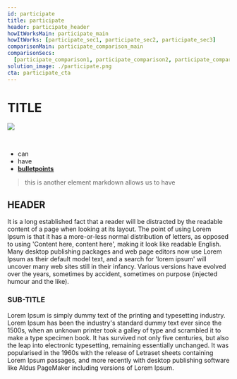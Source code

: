 ```yaml
---
id: participate
title: participate
header: participate_header
howItWorksMain: participate_main
howItWorks: [participate_sec1, participate_sec2, participate_sec3]
comparisonMain: participate_comparison_main
comparisonSecs:
  [participate_comparison1, participate_comparison2, participate_comparison3]
solution_image: ./participate.png
cta: participate_cta
---
```


# TITLE

![](./img/test22.png)

<br/>

- can
- have
- [**bulletpoints**](https://circles.threefold.me/project/kristine-ping/kanban)

> this is another element markdown allows us to have

## HEADER

It is a long established fact that a reader will be distracted by the readable content of a page when looking at its layout. The point of using Lorem Ipsum is that it has a more-or-less normal distribution of letters, as opposed to using 'Content here, content here', making it look like readable English. Many desktop publishing packages and web page editors now use Lorem Ipsum as their default model text, and a search for 'lorem ipsum' will uncover many web sites still in their infancy. Various versions have evolved over the years, sometimes by accident, sometimes on purpose (injected humour and the like).

### SUB-TITLE

Lorem Ipsum is simply dummy text of the printing and typesetting industry. Lorem Ipsum has been the industry's standard dummy text ever since the 1500s, when an unknown printer took a galley of type and scrambled it to make a type specimen book. It has survived not only five centuries, but also the leap into electronic typesetting, remaining essentially unchanged. It was popularised in the 1960s with the release of Letraset sheets containing Lorem Ipsum passages, and more recently with desktop publishing software like Aldus PageMaker including versions of Lorem Ipsum.
